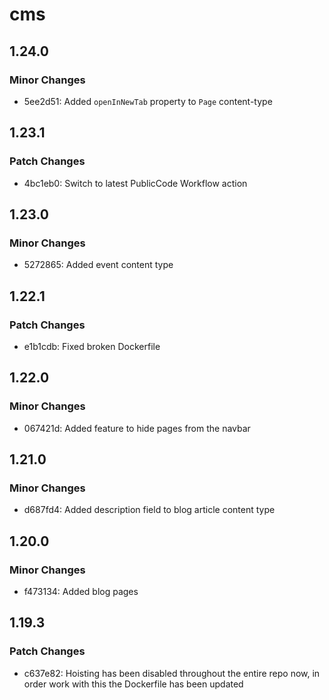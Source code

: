 # cms

## 1.24.0

### Minor Changes

- 5ee2d51: Added `openInNewTab` property to `Page` content-type

## 1.23.1

### Patch Changes

- 4bc1eb0: Switch to latest PublicCode Workflow action

## 1.23.0

### Minor Changes

- 5272865: Added event content type

## 1.22.1

### Patch Changes

- e1b1cdb: Fixed broken Dockerfile

## 1.22.0

### Minor Changes

- 067421d: Added feature to hide pages from the navbar

## 1.21.0

### Minor Changes

- d687fd4: Added description field to blog article content type

## 1.20.0

### Minor Changes

- f473134: Added blog pages

## 1.19.3

### Patch Changes

- c637e82: Hoisting has been disabled throughout the entire repo now, in order work with this the Dockerfile has been updated

